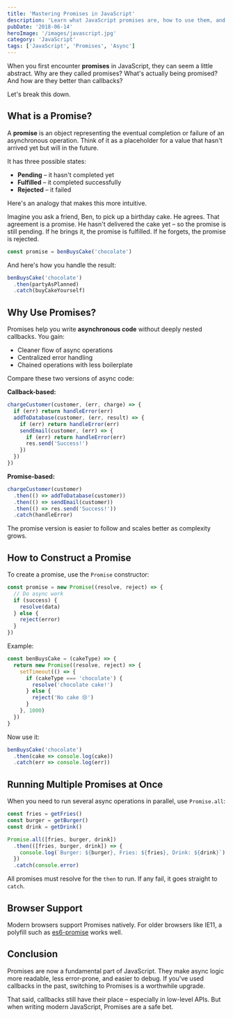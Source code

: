 ```yaml
---
title: 'Mastering Promises in JavaScript'
description: 'Learn what JavaScript promises are, how to use them, and why they’re a cleaner alternative to callbacks for handling async operations.'
pubDate: '2018-06-14'
heroImage: '/images/javascript.jpg'
category: 'JavaScript'
tags: ['JavaScript', 'Promises', 'Async']
---
```


When you first encounter **promises** in JavaScript, they can seem a little abstract. Why are they called promises? What's actually being promised? And how are they better than callbacks?

Let's break this down.

## What is a Promise?

A **promise** is an object representing the eventual completion or failure of an asynchronous operation. Think of it as a placeholder for a value that hasn't arrived yet but will in the future.

It has three possible states:

- **Pending** – it hasn't completed yet
- **Fulfilled** – it completed successfully
- **Rejected** – it failed

Here's an analogy that makes this more intuitive.

Imagine you ask a friend, Ben, to pick up a birthday cake. He agrees. That agreement is a promise. He hasn't delivered the cake yet – so the promise is still pending. If he brings it, the promise is fulfilled. If he forgets, the promise is rejected.

```js
const promise = benBuysCake('chocolate')
```

And here's how you handle the result:

```js
benBuysCake('chocolate')
  .then(partyAsPlanned)
  .catch(buyCakeYourself)
```

## Why Use Promises?

Promises help you write **asynchronous code** without deeply nested callbacks. You gain:

- Cleaner flow of async operations
- Centralized error handling
- Chained operations with less boilerplate

Compare these two versions of async code:

**Callback-based:**

```js
chargeCustomer(customer, (err, charge) => {
  if (err) return handleError(err)
  addToDatabase(customer, (err, result) => {
    if (err) return handleError(err)
    sendEmail(customer, (err) => {
      if (err) return handleError(err)
      res.send('Success!')
    })
  })
})
```

**Promise-based:**

```js
chargeCustomer(customer)
  .then(() => addToDatabase(customer))
  .then(() => sendEmail(customer))
  .then(() => res.send('Success!'))
  .catch(handleError)
```

The promise version is easier to follow and scales better as complexity grows.

## How to Construct a Promise

To create a promise, use the `Promise` constructor:

```js
const promise = new Promise((resolve, reject) => {
  // Do async work
  if (success) {
    resolve(data)
  } else {
    reject(error)
  }
})
```

Example:

```js
const benBuysCake = (cakeType) => {
  return new Promise((resolve, reject) => {
    setTimeout(() => {
      if (cakeType === 'chocolate') {
        resolve('chocolate cake!')
      } else {
        reject('No cake 😢')
      }
    }, 1000)
  })
}
```

Now use it:

```js
benBuysCake('chocolate')
  .then(cake => console.log(cake))
  .catch(err => console.log(err))
```

## Running Multiple Promises at Once

When you need to run several async operations in parallel, use `Promise.all`:

```js
const fries = getFries()
const burger = getBurger()
const drink = getDrink()

Promise.all([fries, burger, drink])
  .then(([fries, burger, drink]) => {
    console.log(`Burger: ${burger}, Fries: ${fries}, Drink: ${drink}`)
  })
  .catch(console.error)
```

All promises must resolve for the `then` to run. If any fail, it goes straight to `catch`.

## Browser Support

Modern browsers support Promises natively. For older browsers like IE11, a polyfill such as [es6-promise](https://github.com/stefanpenner/es6-promise) works well.

## Conclusion

Promises are now a fundamental part of JavaScript. They make async logic more readable, less error-prone, and easier to debug. If you've used callbacks in the past, switching to Promises is a worthwhile upgrade.

That said, callbacks still have their place – especially in low-level APIs. But when writing modern JavaScript, Promises are a safe bet.
